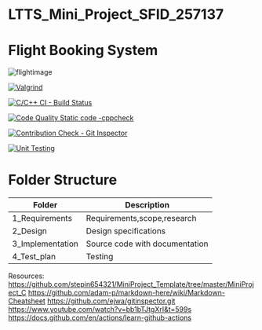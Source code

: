 # LTTS_Mini_Project_SFID_257137

# Flight Booking System
![flightimage](https://user-images.githubusercontent.com/81014114/114928093-ce8ec480-9e4f-11eb-8c69-6436a33d4bc9.jpg)

[![Valgrind](https://github.com/kenjpais/LTTS_Mini_Project_SFID_257137/actions/workflows/Valgrind@test.yml/badge.svg)](https://github.com/kenjpais/LTTS_Mini_Project_SFID_257137/actions/workflows/Valgrind@test.yml)

[![C/C++ CI - Build Status](https://github.com/kenjpais/LTTS_Mini_Project_SFID_257137/actions/workflows/c-build.yml/badge.svg)](https://github.com/kenjpais/LTTS_Mini_Project_SFID_257137/actions/workflows/c-build.yml)

[![Code Quality Static code -cppcheck](https://github.com/kenjpais/LTTS_Mini_Project_SFID_257137/actions/workflows/cppcheck.yml/badge.svg)](https://github.com/kenjpais/LTTS_Mini_Project_SFID_257137/actions/workflows/cppcheck.yml)

[![Contribution Check - Git Inspector](https://github.com/kenjpais/LTTS_Mini_Project_SFID_257137/actions/workflows/gitinspector.yml/badge.svg)](https://github.com/kenjpais/LTTS_Mini_Project_SFID_257137/actions/workflows/gitinspector.yml)

[![Unit Testing](https://github.com/kenjpais/LTTS_Mini_Project_SFID_257137/actions/workflows/unity@test.yml/badge.svg)](https://github.com/kenjpais/LTTS_Mini_Project_SFID_257137/actions/workflows/unity@test.yml)

# Folder Structure

|Folder|Description|
|------|-----------|
|1_Requirements|Requirements,scope,research|
|2_Design|Design specifications|
|3_Implementation|Source code with documentation|
|4_Test_plan|Testing|



Resources:
https://github.com/stepin654321/MiniProject_Template/tree/master/MiniProject_C
https://github.com/adam-p/markdown-here/wiki/Markdown-Cheatsheet
https://github.com/ejwa/gitinspector.git
https://www.youtube.com/watch?v=bb1bTJtgXrI&t=599s
https://docs.github.com/en/actions/learn-github-actions
